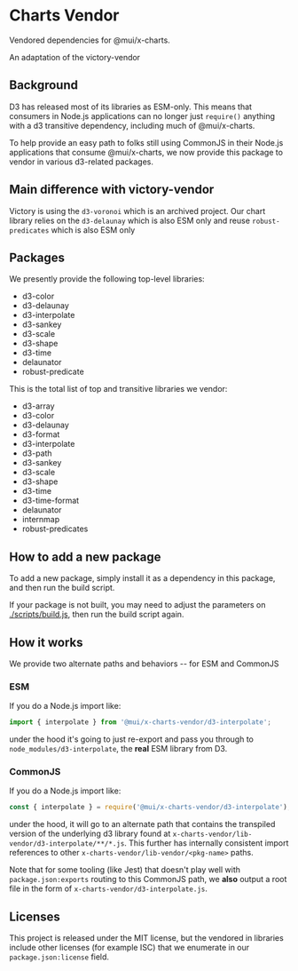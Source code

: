 # Charts Vendor

Vendored dependencies for @mui/x-charts.

An adaptation of the victory-vendor

## Background

D3 has released most of its libraries as ESM-only. This means that consumers in Node.js applications can no longer just `require()` anything with a d3 transitive dependency, including much of @mui/x-charts.

To help provide an easy path to folks still using CommonJS in their Node.js applications that consume @mui/x-charts, we now provide this package to vendor in various d3-related packages.

## Main difference with victory-vendor

Victory is using the `d3-voronoi` which is an archived project.
Our chart library relies on the `d3-delaunay` which is also ESM only and reuse `robust-predicates` which is also ESM only

## Packages

We presently provide the following top-level libraries:

- d3-color
- d3-delaunay
- d3-interpolate
- d3-sankey
- d3-scale
- d3-shape
- d3-time
- delaunator
- robust-predicate

This is the total list of top and transitive libraries we vendor:

- d3-array
- d3-color
- d3-delaunay
- d3-format
- d3-interpolate
- d3-path
- d3-sankey
- d3-scale
- d3-shape
- d3-time
- d3-time-format
- delaunator
- internmap
- robust-predicates

## How to add a new package

To add a new package, simply install it as a dependency in this package, and then run the build script.

If your package is not built, you may need to adjust the parameters on [./scripts/build.js](./scripts/build.js), then run the build script again.

## How it works

We provide two alternate paths and behaviors -- for ESM and CommonJS

### ESM

If you do a Node.js import like:

```js
import { interpolate } from '@mui/x-charts-vendor/d3-interpolate';
```

under the hood it's going to just re-export and pass you through to `node_modules/d3-interpolate`, the **real** ESM library from D3.

### CommonJS

If you do a Node.js import like:

```js
const { interpolate } = require('@mui/x-charts-vendor/d3-interpolate');
```

under the hood, it will go to an alternate path that contains the transpiled version of the underlying d3 library found at `x-charts-vendor/lib-vendor/d3-interpolate/**/*.js`.
This further has internally consistent import references to other `x-charts-vendor/lib-vendor/<pkg-name>` paths.

Note that for some tooling (like Jest) that doesn't play well with `package.json:exports` routing to this CommonJS path, we **also** output a root file in the form of `x-charts-vendor/d3-interpolate.js`.

## Licenses

This project is released under the MIT license, but the vendored in libraries include other licenses (for example ISC) that we enumerate in our `package.json:license` field.
